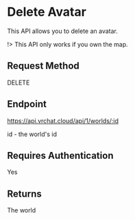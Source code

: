 # Delete Avatar

This API allows you to delete an avatar.

!> This API only works if you own the map.

## Request Method 
DELETE

## Endpoint
https://api.vrchat.cloud/api/1/worlds/:id

id - the world's id

## Requires Authentication
Yes

## Returns 
The world